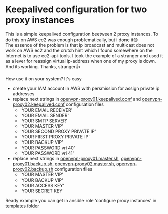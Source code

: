# Keepalived configuration for two proxy instances

This is a simple keepalived configuration beetween 2 proxy instances. To do this on AWS ec2 was enough problematically, but i done it:blush:   
The essence of the problem is that ip broadcast and multicast does not work on AWS ec2 and the crutch hint which I found somewhere on the Internet is to use ec2-api-tools. I took the example of a stranger and used it as a lever for reassign virtual ip-address when one of my proxy is down. And its working. Thanks, stranger:thumbsup:

How use it on your system? It's easy
- create your IAM account in AWS with persmission for assign private ip addresses  
- replace next strings in [openvpn-proxy01.keepalived.conf](openvpn-proxy01.keepalived.conf) and [openvpn-proxy02.keepalived.conf](openvpn-proxy02.keepalived.conf) configuration files
  - 'YOUR EMAIL RECEIVER'
  - 'YOUR EMAIL SENDER'
  - 'YOUR SMTP SERVER'
  - 'YOUR MASTER VIP'
  - 'YOUR SECOND PROXY PRIVATE IP'
  - 'YOUR FIRST PROXY PRIVATE IP'
  - 'YOUR BACKUP VIP'
  - 'YOUR PASSWORD vri 40'
  - 'YOUR PASSWORD vri 41'
- replace next strings in [openvpn-proxy01.master.sh](openvpn-proxy01.master.sh), [openvpn-proxy01.backup.sh](openvpn-proxy01.backup.sh), [openvpn-proxy02.master.sh](openvpn-proxy02.master.sh), [openvpn-proxy02.backup.sh](openvpn-proxy02.backup.sh) configuration files
  - 'YOUR MASTER VIP'
  - 'YOUR BACKUP VIP'
  - 'YOUR ACCESS KEY'
  - 'YOUR SECRET KEY'

Ready example you can get in ansible role 'configure proxy instances' in [templates folder](../Ansible/roles/configure-proxy-instances/templates/)
